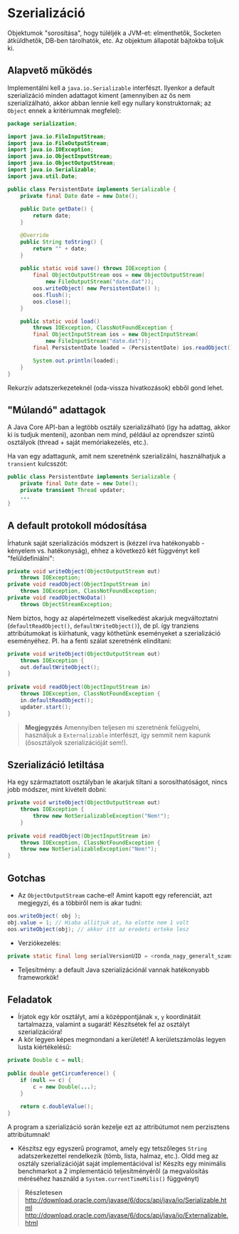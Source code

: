 # Szerializáció #

Objektumok "sorosítása", hogy túléljék a JVM-et: elmenthetők, Socketen
átküldhetők, DB-ben tárolhatók, etc. Az objektum állapotát bájtokba toljuk ki.

## Alapvető működés ##
Implementálni kell a `java.io.Serializable` interfészt. Ilyenkor a default
szerializáció minden adattagot kiment (amennyiben az ős nem szerializálható,
akkor abban lennie kell egy nullary konstruktornak; az `Object` ennek a
kritériumnak megfelel):

``` java
package serialization;

import java.io.FileInputStream;
import java.io.FileOutputStream;
import java.io.IOException;
import java.io.ObjectInputStream;
import java.io.ObjectOutputStream;
import java.io.Serializable;
import java.util.Date;

public class PersistentDate implements Serializable {
	private final Date date = new Date();
	
	public Date getDate() {
		return date;
	}

	@Override
	public String toString() {
		return "" + date;
	}
	
	public static void save() throws IOException {
		final ObjectOutputStream oos = new ObjectOutputStream(
			new FileOutputStream("date.dat"));
		oos.writeObject( new PersistentDate() );
		oos.flush();
		oos.close();
	}

	public static void load()
		throws IOException, ClassNotFoundException {
		final ObjectInputStream ios = new ObjectInputStream(
			new FileInputStream("date.dat"));
		final PersistentDate loaded = (PersistentDate) ios.readObject();

		System.out.println(loaded);
	}
}
```

Rekurzív adatszerkezeteknél (oda-vissza hivatkozások) ebből gond lehet.

## "Múlandó" adattagok ##
A Java Core API-ban a legtöbb osztály szerializálható (így ha adattag, akkor ki
is tudjuk menteni), azonban nem mind,  például az oprendszer szintű osztályok
(thread + saját memóriakezelés, etc.).

Ha van egy adattagunk, amit nem szeretnénk szerializálni, használhatjuk a
`transient` kulcsszót:

``` java
public class PersistentDate implements Serializable {
	private final Date date = new Date();
	private transient Thread updater;
	...
}
```

## A default protokoll módosítása ##
Írhatunk saját szerializációs módszert is (kézzel írva hatékonyabb - kényelem
vs. hatékonyság), ehhez a következő két függvényt kell "felüldefiniálni":

``` java
private void writeObject(ObjectOutputStream out)
	throws IOException;
private void readObject(ObjectInputStream in)
	throws IOException, ClassNotFoundException;
private void readObjectNoData()
	throws ObjectStreamException;
```

Nem biztos, hogy az alapértelmezett viselkedést akarjuk megváltoztatni
(`defaultReadObject()`, `defaultWriteObject()`), de pl. így tranziens
attribútumokat is kiírhatunk, vagy köthetünk eseményeket a szerializáció
eseményéhez. Pl. ha a fenti szálat szeretnénk elindítani:

``` java
private void writeObject(ObjectOutputStream out)
	throws IOException {
	out.defaultWriteObject();
}
	
private void readObject(ObjectInputStream in)
	throws IOException, ClassNotFoundException {
	in.defaultReadObject();
	updater.start();
}
```

> **Megjegyzés** Amennyiben teljesen mi szeretnénk felügyelni, használjuk a
`Externalizable` interfészt, így semmit nem kapunk (ősosztályok szerializációját
sem!).

## Szerializáció letiltása ##
Ha egy származtatott osztályban le akarjuk tiltani a sorosíthatóságot, nincs
jobb módszer, mint kivételt dobni:

``` java
private void writeObject(ObjectOutputStream out)
	throws IOException {
		throw new NotSerializableException("Nem!");
	}
	
private void readObject(ObjectInputStream in)
	throws IOException, ClassNotFoundException {
	throw new NotSerializableException("Nem!");
}
```

## Gotchas ##
* Az `ObjectOutputStream` cache-el! Amint kapott egy referenciát, azt megjegyzi,
és a többiről nem is akar tudni:

``` java
oos.writeObject( obj );
obj.value = 1; // Hiaba allitjuk at, ha elotte nem 1 volt
oos.writeObject(obj); // akkor itt az eredeti erteke lesz
```

* Verziókezelés:

``` java
private static final long serialVersionUID = <ronda_nagy_generalt_szam>L;
```
	
* Teljesítmény: a default Java szerializációnál vannak hatékonyabb frameworkök!

## Feladatok ##
* Írjatok egy kör osztályt, ami a középpontjának `x`, `y` koordinátáit
  tartalmazza, valamint a sugarát! Készítsétek fel az osztályt szerializációra!
* A kör legyen képes megmondani a kerületét! A kerületszámolás legyen lusta
  kiértékelésű:

``` java
private Double c = null;
		
public double getCircumference() {
	if (null == c) {
		c = new Double(...);
	}
		    
	return c.doubleValue();
}
```

  A program a szerializáció során kezelje ezt az attribútumot nem perzisztens
  attribútumnak!
* Készítsz egy egyszerű programot, amely egy tetszőleges `String`
  adatszerkezettel rendelkezik (tömb, lista, halmaz, etc.). Oldd meg az osztály
  szerializációját saját implementációval is! Készíts egy minimális benchmarkot
  a 2 implementáció teljesítményéről (a megvalósítás méréséhez használd a
  `System.currentTimeMilis()` függvényt)

> **Részletesen**
> <http://download.oracle.com/javase/6/docs/api/java/io/Serializable.html>
> <http://download.oracle.com/javase/6/docs/api/java/io/Externalizable.html>
